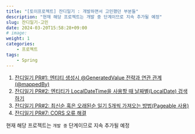 ```yaml
---
title: "[토이프로젝트] 잔디일기 : 개발하면서 고민했던 부분들"
description: "현재 해당 프로젝트는 개발 중 단계이므로 지속 추가될 예정"
slug: 잔디일기-고민
date: 2024-03-20T15:58:28+09:00
# image: 
weight: 1
categories:
    - 프로젝트
tags:
    - Spring
---
```



1. [잔디일기 PR#1: 엔티티 생성시 @GeneratedValue 전략과 연관 관계(@mappedBy)](https://github.com/CHZZK-Study/Grass-Diary-Server/pull/1#issuecomment-1926062247)
2. [잔디일기 PR#2: 엔티티가 LocalDateTime을 사용할 때 날짜별(LocalDate) 검색하기](https://github.com/CHZZK-Study/Grass-Diary-Server/pull/2#issuecomment-1958489985)
3. [잔디일기 PR#2: 최신순 혹은 오래된순 일기 5개씩 가져오는 방법(Pageable 사용)](https://github.com/CHZZK-Study/Grass-Diary-Server/pull/2#issuecomment-1963324688)
4. [잔디일기 PR#7: CORS 오류 해결](https://github.com/CHZZK-Study/Grass-Diary-Server/pull/7)


현재 해당 프로젝트는 `개발 중` 단계이므로 지속 추가될 예정